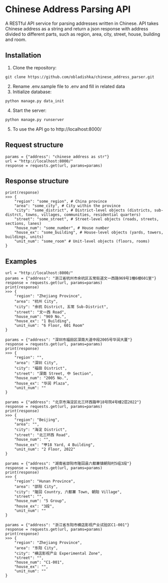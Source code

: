 # Chinese Address Parsing API

A RESTful API service for parsing addresses written in Chinese. API takes Chinese address as a string and return a 
json response with address divided to different parts, such as region, area, city, street, house, building and room.

## Installation

1. Clone the repository:
```commandline
git clone https://github.com/obladishka/chinese_address_parser.git
```
2. Rename .env.sample file to .env and fill in related data
3. Initialize database:
```commandline
python manage.py data_init
```
4. Start the server:
```commandline
python manage.py runserver
```
5. To use the API go to http://localhost:8000/


## Request structure
```commandline
params = {"address": "chinese address as str"}
url = "http://localhost:8000/"
response = requests.get(url, params=params)
```

## Response structure
```commandline
print(response)
>>> {
    "region": "some_region", # China province
    "area": "some_city", # City within the province
    "city": "some_district", # District-level objects (districts, sub-distrct, towns, villages, communities, residential quarters)
    "street": "some_street", # Street-level objects (roads, streets, sections, lanes)
    "house_num": "some_number", # House number
    "house_ex": "some_building", # House-level objects (yards, towers, buildings, units)
    "unit_num": "some_room" # Unit-level objects (floors, rooms)
}
```

## Examples
```commandline
url = "http://localhost:8000/"
params = {"address": "浙江省杭州市余杭区五常街道文一西路969号1幢6楼601室"}
response = requests.get(url, params=params)
print(response)
>>> {
    "region": "Zhejiang Province",
    "area": "杭州 City",
    "city": "余杭 District, 五常 Sub-District",
    "street": "文一西 Road",
    "house_num": "969 No.",
    "house_ex": "1 Building",
    "unit_num": "6 Floor, 601 Room"
}

params = {"address": "深圳市福田区深南大道中段2005号华润大厦"}
response = requests.get(url, params=params)
print(response)
>>> {
    "region": "",
    "area": "深圳 City",
    "city": "福田 District",
    "street": "深南 Street, 中 Section",
    "house_num": "2005 No.",
    "house_ex": "华润 Plaza",
    "unit_num": ""
}

params = {"address": "北京市海淀区北三环西路甲18号院4号楼2层2022"}
response = requests.get(url, params=params)
print(response)
>>> {
    "region": "Beijing",
    "area": "",
    "city": "海淀 District",
    "street": "北三环西 Road",
    "house_num": "",
    "house_ex": "甲18 Yard, 4 Building",
    "unit_num": "2 Floor, 2022"
}

params = {"address": "湖南省邵阳市隆回县六都寨镇朝阳村5组3段"}
response = requests.get(url, params=params)
print(response)
>>> {
    "region": "Hunan Province",
    "area": "邵阳 City",
    "city": "隆回 Country, 六都寨 Town, 朝阳 Village",
    "street": "",
    "house_num": "5 Group",
    "house_ex": "3段",
    "unit_num": ""
}

params = {"address": "浙江省东阳市横店影视产业试验区C1-001"}
response = requests.get(url, params=params)
print(response)
>>> {
    "region": "Zhejiang Province",
    "area": "东阳 City",
    "city": "横店影视产业 Experimental Zone",
    "street": "",
    "house_num": "C1-001",
    "house_ex": "",
    "unit_num": ""
}
```